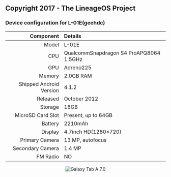 ## Copyright 2017 - The LineageOS Project

### Device configuration for L-01E(geehdc)
<center>

Component   | Details
-------:|:-------------------------
Model   | L-01E
CPU     | QualcommSnapdragon S4 ProAPQ8064 1.5GHz
GPU     | Adreno225
Memory  | 2.0GB RAM
Shipped Android Version | 4.1.2
Released | October 2012
Storage | 16GB
MicroSD Card Slot | Present, up to 64GB
Battery | 2210mAh
Display | 4.7inch HD(1280×720)
Primary Camera  | 13 MP,  autofocus
Secondary Camera | 1.4 MP
FM Radio | NO

![Galaxy Tab A 7.0]() </center>

